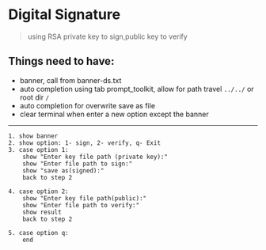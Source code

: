 # Digital Signature 
> using  RSA private key to sign,public key to verify

## Things need to have:
- banner, call from banner-ds.txt
- auto completion using tab prompt_toolkit, allow for path travel `../../` or root dir `/`
- auto completion for overwrite save as file
- clear terminal when enter a new option except the banner

---
```
1. show banner
2. show option: 1- sign, 2- verify, q- Exit
3. case option 1:
	show "Enter key file path (private key):"
    show "Enter file path to sign:"
    show "save as(signed):"
    back to step 2

4. case option 2:
    show "Enter key file path(public):"
    show "Enter file path to verify:"
    show result
    back to step 2

5. case option q:
    end
```